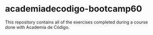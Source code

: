 # academiadecodigo-bootcamp60
This repository contains all of the exercises completed during a course done with Academia de Código.
